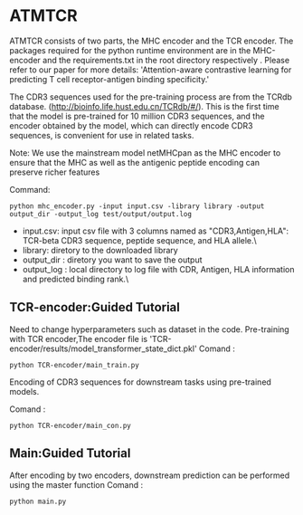 # ATMTCR
ATMTCR consists of two parts, the MHC encoder and the TCR encoder. The packages required for the python runtime environment are in the MHC-encoder and the requirements.txt in the root directory respectively
. Please refer to our paper for more details: 'Attention-aware contrastive learning for predicting T
cell receptor-antigen binding specificity.'

The CDR3 sequences used for the pre-training process are from the TCRdb database.
(http://bioinfo.life.hust.edu.cn/TCRdb/#/).
This is the first time that the model is pre-trained for 10 million CDR3 sequences, and the encoder obtained by the model, which can directly encode CDR3 sequences, is convenient for use in related tasks.




Note: We use the mainstream model netMHCpan as the MHC encoder to ensure that the MHC as well as the antigenic peptide encoding can preserve richer features

Command:
```
python mhc_encoder.py -input input.csv -library library -output output_dir -output_log test/output/output.log
```
* input.csv: input csv file with 3 columns named as "CDR3,Antigen,HLA": TCR-beta CDR3 sequence, peptide sequence, and HLA allele.\
* library: diretory to the downloaded library
* output_dir : diretory you want to save the output
* output_log : local directory to log file with CDR, Antigen, HLA information and predicted binding rank.\


## TCR-encoder:Guided Tutorial
Need to change hyperparameters such as dataset in the code.
Pre-training with TCR encoder,The encoder file is 'TCR-encoder/results/model_transformer_state_dict.pkl'
Comand :
```
python TCR-encoder/main_train.py
```

Encoding of CDR3 sequences for downstream tasks using pre-trained models.

Comand :
```
python TCR-encoder/main_con.py
```

## Main:Guided Tutorial
After encoding by two encoders, downstream prediction can be performed using the master function
Comand :
```
python main.py
```
